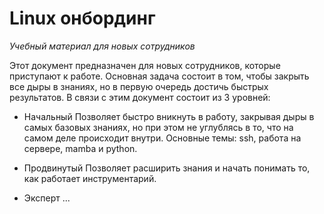 # Linux онбординг

*Учебный материал для новых сотрудников*

Этот документ предназначен для новых сотрудников, которые приступают к работе. Основная задача состоит в том, чтобы закрыть все дыры в знаниях, но в первую очередь достичь быстрых результатов. В связи с этим документ состоит из 3 уровней:

- Начальный
Позволяет быстро вникнуть в работу, закрывая дыры в самых базовых знаниях, но при этом не углублясь в то, что на самом деле происходит внутри. Основные темы: ssh, работа на сервере, mamba и python.

- Продвинутый
Позволяет расширить знания и начать понимать то, как работает инструментарий.

- Эксперт
...
